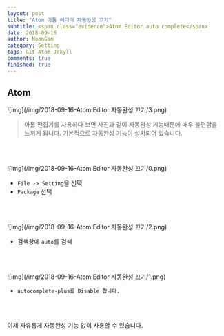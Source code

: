 ```yaml
---
layout: post
title: "Atom 아톰 에디터 자동완성 끄기"
subtitle: <span class="evidence">Atom Editor auto complete</span>
date: 2018-09-16
author: NoonGam
category: Setting
tags: Git Atom Jekyll
comments: true
finished: true
---
```



## Atom

![img](/img/2018-09-16-Atom Editor 자동완성 끄기/3.png)

> 아톰 편집기를 사용하다 보면 사진과 같이 자동완성 기능때문에 매우 불편함을 느끼게 됩니다. 기본적으로 자동완성 기능이 설치되어 있습니다.  

<br><br>

![img](/img/2018-09-16-Atom Editor 자동완성 끄기/0.png)
- `File -> Setting`을 선택
- `Package` 선택

<br><br>

![img](/img/2018-09-16-Atom Editor 자동완성 끄기/2.png)
- 검색창에 `auto`를 검색

<br><br>

![img](/img/2018-09-16-Atom Editor 자동완성 끄기/1.png)
- `autocomplete-plus를 Disable 합니다.`


<br><br>

<a>이제 자유롭게 자동완성 기능 없이 사용할 수 있습니다.</a>
